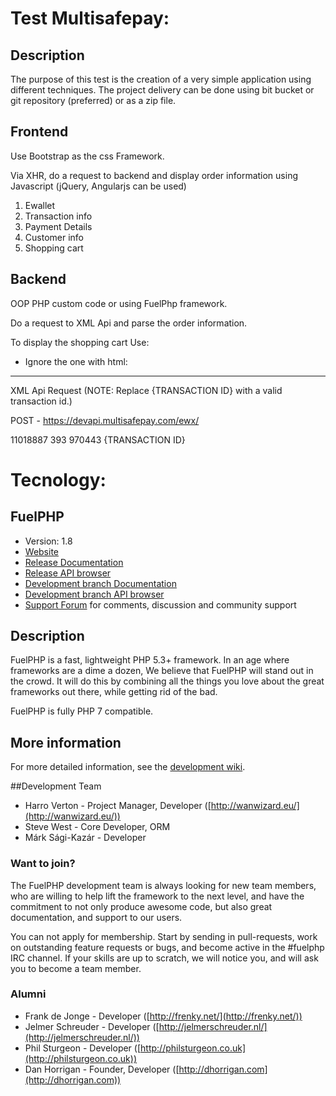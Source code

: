 
# Test Multisafepay:

## Description

The purpose of this test is the creation of a  very simple application using different techniques.
The project delivery can be done using bit bucket or git repository (preferred) or as a zip file.

## Frontend

Use Bootstrap as the css Framework.

Via XHR, do a request to backend and display order information using Javascript (jQuery, Angularjs can be used)

1.	Ewallet
2.	Transaction info
3.	Payment Details
4.	Customer info
5.	Shopping cart

## Backend

OOP PHP custom code or using FuelPhp framework.

Do a request to XML Api and parse the order information.

To display the shopping cart
Use:
<shopping-cart>
<items>

* Ignore the one with html:
<transaction>
	<items>

-------------------------------------------------------------------------------------------------------------------------
XML Api Request (NOTE: Replace {TRANSACTION ID} with a valid transaction id.)

POST - https://devapi.multisafepay.com/ewx/

<?xml version="1.0" encoding="UTF-8"?>  
<status ua="custom-1.1">  
    <merchant>  
      <account>11018887</account>  
       <site_id>393</site_id>  
       <site_secure_code>970443</site_secure_code>  
   </merchant>  
   <transaction>  
       <id>{TRANSACTION ID}</id> 
   </transaction>  
</status>

# Tecnology:

## FuelPHP

* Version: 1.8
* [Website](http://fuelphp.com/)
* [Release Documentation](http://docs.fuelphp.com)
* [Release API browser](http://api.fuelphp.com)
* [Development branch Documentation](http://dev-docs.fuelphp.com)
* [Development branch API browser](http://dev-api.fuelphp.com)
* [Support Forum](http://fuelphp.com/forums) for comments, discussion and community support

## Description

FuelPHP is a fast, lightweight PHP 5.3+ framework. In an age where frameworks are a dime a dozen, We believe that FuelPHP will stand out in the crowd.  It will do this by combining all the things you love about the great frameworks out there, while getting rid of the bad.

FuelPHP is fully PHP 7 compatible.

## More information

For more detailed information, see the [development wiki](https://github.com/fuelphp/fuelphp/wiki).

##Development Team

* Harro Verton - Project Manager, Developer ([http://wanwizard.eu/](http://wanwizard.eu/))
* Steve West - Core Developer, ORM
* Márk Sági-Kazár - Developer

### Want to join?

The FuelPHP development team is always looking for new team members, who are willing
to help lift the framework to the next level, and have the commitment to not only
produce awesome code, but also great documentation, and support to our users.

You can not apply for membership. Start by sending in pull-requests, work on outstanding
feature requests or bugs, and become active in the #fuelphp IRC channel. If your skills
are up to scratch, we will notice you, and will ask you to become a team member.

### Alumni

* Frank de Jonge - Developer ([http://frenky.net/](http://frenky.net/))
* Jelmer Schreuder - Developer ([http://jelmerschreuder.nl/](http://jelmerschreuder.nl/))
* Phil Sturgeon - Developer ([http://philsturgeon.co.uk](http://philsturgeon.co.uk))
* Dan Horrigan - Founder, Developer ([http://dhorrigan.com](http://dhorrigan.com))
